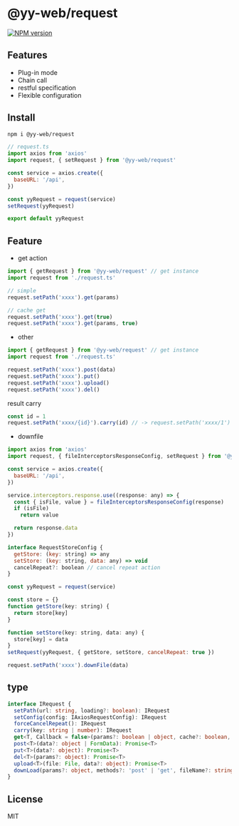 # @yy-web/request

[![NPM version](https://img.shields.io/npm/v/@yy-web/request?color=a1b858&label=)](https://www.npmjs.com/package/@yy-web/request)

## Features

- Plug-in mode
- Chain call
- restful specification
- Flexible configuration
  
## Install

```bash
npm i @yy-web/request
```

```js
// request.ts
import axios from 'axios'
import request, { setRequest } from '@yy-web/request'

const service = axios.create({
  baseURL: '/api',
})

const yyRequest = request(service)
setRequest(yyRequest)

export default yyRequest
```

## Feature
- get action
```js
import { getRequest } from '@yy-web/request' // get instance
import request from './request.ts'

// simple
request.setPath('xxxx').get(params)

// cache get
request.setPath('xxxx').get(true)
request.setPath('xxxx').get(params, true)
```

- other
```js
import { getRequest } from '@yy-web/request' // get instance
import request from './request.ts'

request.setPath('xxxx').post(data)
request.setPath('xxxx').put()
request.setPath('xxxx').upload()
request.setPath('xxxx').del()
```

result carry
```js
const id = 1
request.setPath('xxxx/{id}').carry(id) // -> request.setPath('xxxx/1')
```

- downfile
```js
import axios from 'axios'
import request, { fileInterceptorsResponseConfig, setRequest } from '@yy-web/request'

const service = axios.create({
  baseURL: '/api',
})

service.interceptors.response.use((response: any) => {
  const { isFile, value } = fileInterceptorsResponseConfig(response)
  if (isFile)
    return value

  return response.data
})

interface RequestStoreConfig {
  getStore: (key: string) => any
  setStore: (key: string, data: any) => void
  cancelRepeat?: boolean // cancel repeat action
}

const yyRequest = request(service)

const store = {}
function getStore(key: string) {
  return store[key]
}

function setStore(key: string, data: any) {
  store[key] = data
}
setRequest(yyRequest, { getStore, setStore, cancelRepeat: true })

request.setPath('xxxx').downFile(data)
```

## type
```ts
interface IRequest {
  setPath(url: string, loading?: boolean): IRequest
  setConfig(config: IAxiosRequestConfig): IRequest
  forceCancelRepeat(): IRequest
  carry(key: string | number): IRequest
  get<T, Callback = false>(params?: boolean | object, cache?: boolean, dataCallback?: (data: T) => Callback): Promise<Callback extends false ? T : Callback>
  post<T>(data?: object | FormData): Promise<T>
  put<T>(data?: object): Promise<T>
  del<T>(params?: object): Promise<T>
  upload<T>(file: File, data?: object): Promise<T>
  downLoad(params?: object, methods?: 'post' | 'get', fileName?: string): Promise<unknown>
}
```

## License

MIT